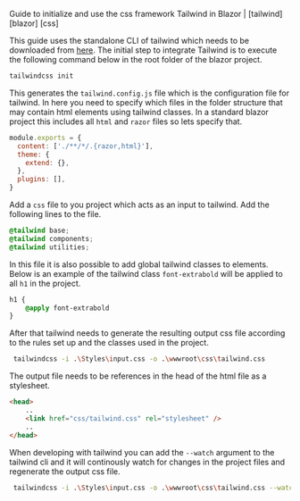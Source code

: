 Guide to initialize and use the css framework Tailwind in Blazor | [tailwind] [blazor] [css]

This guide uses the standalone CLI of tailwind which needs to be downloaded from [here](https://tailwindcss.com/blog/standalone-cli). The initial step to integrate Tailwind is to execute the following command below in the root folder of the blazor project.

```bash
tailwindcss init
```

This generates the `tailwind.config.js` file which is the configuration file for tailwind. In here you need to specify which files in the folder structure that may contain html elements using tailwind classes. In a standard blazor project this includes all `html` and `razor` files so lets specify that.  

```js
module.exports = {
  content: ['./**/*/.{razor,html}'],
  theme: {
    extend: {},
  },
  plugins: [],
}
```

Add a `css` file to you project which acts as an input to tailwind. Add the following lines to the file. 

```css
@tailwind base;
@tailwind components;
@tailwind utilities;
```

In this file it is also possible to add global tailwind classes to elements. Below is an example of the tailwind class `font-extrabold` will be applied to all `h1` in the project.

```css
h1 {
    @apply font-extrabold
}
```

After that tailwind needs to generate the resulting output css file according to the rules set up and the classes used in the project. 

```bash
 tailwindcss -i .\Styles\input.css -o .\wwwroot\css\tailwind.css
 ```

The output file needs to be references in the head of the html file as a stylesheet.

```html
<head>
    ..
    <link href="css/tailwind.css" rel="stylesheet" />
    ..
</head>
```

When developing with tailwind you can add the `--watch` argument to the tailwind cli and it will continously watch for changes in the project files and regenerate the output css file.

```bash
 tailwindcss -i .\Styles\input.css -o .\wwwroot\css\tailwind.css --watch
 ```
